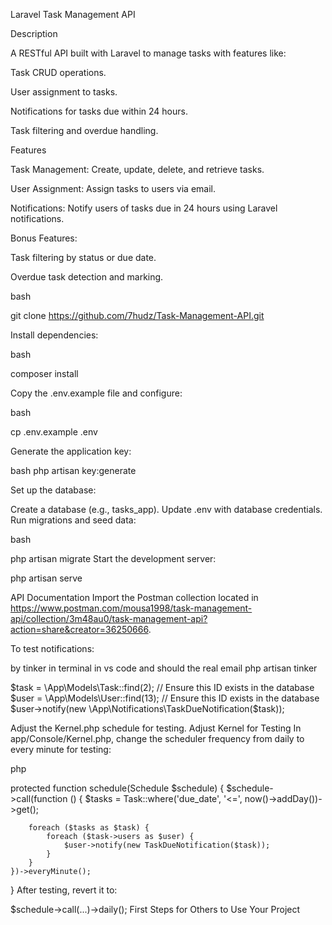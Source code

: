 Laravel Task Management API

Description

A RESTful API built with Laravel to manage tasks with features like:


Task CRUD operations.

User assignment to tasks.

Notifications for tasks due within 24 hours.

Task filtering and overdue handling.

Features

Task Management: Create, update, delete, and retrieve tasks.

User Assignment: Assign tasks to users via email.

Notifications: Notify users of tasks due in 24 hours using Laravel notifications.

Bonus Features:

Task filtering by status or due date.

Overdue task detection and marking.




bash

git clone https://github.com/7hudz/Task-Management-API.git


Install dependencies:

bash

composer install

Copy the .env.example file and configure:

bash

cp .env.example .env


Generate the application key:

bash
php artisan key:generate

Set up the database:

Create a database (e.g., tasks_app).
Update .env with database credentials.
Run migrations and seed data:

bash

php artisan migrate 
Start the development server:


php artisan serve



API Documentation
Import the Postman collection located in https://www.postman.com/mousa1998/task-management-api/collection/3m48au0/task-management-api?action=share&creator=36250666.



To test notifications:

by tinker in terminal in vs code 
and should the real email
php artisan tinker

$task = \App\Models\Task::find(2); // Ensure this ID exists in the database
$user = \App\Models\User::find(13); // Ensure this ID exists in the database
$user->notify(new \App\Notifications\TaskDueNotification($task));


Adjust the Kernel.php schedule for testing.
Adjust Kernel for Testing
In app/Console/Kernel.php, change the scheduler frequency from daily to every minute for testing:

php

protected function schedule(Schedule $schedule)
{
    $schedule->call(function () {
        $tasks = Task::where('due_date', '<=', now()->addDay())->get();

        foreach ($tasks as $task) {
            foreach ($task->users as $user) {
                $user->notify(new TaskDueNotification($task));
            }
        }
    })->everyMinute();
}
After testing, revert it to:


$schedule->call(...)->daily();
First Steps for Others to Use Your Project




